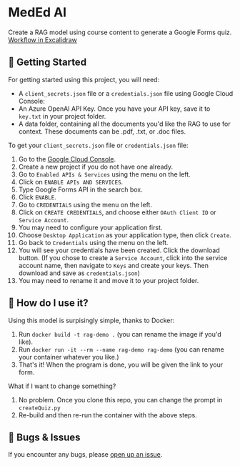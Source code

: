 # MedEd AI
Create a RAG model using course content to generate a Google Forms quiz.
[Workflow in Excalidraw](https://excalidraw.com/#json=NpMYP2oIVYDmULCbdSe73,nX54wTxBQ98v32NCTNw9cg)

## 🚀 Getting Started
For getting started using this project, you will need:
* A `client_secrets.json` file or a `credentials.json` file using Google Cloud Console:
* An Azure OpenAI API Key. Once you have your API key, save it to `key.txt` in your project folder.
* A data folder, containing all the documents you'd like the RAG to use for context. These documents can be .pdf, .txt, or .doc files.

To get your `client_secrets.json` file or `credentials.json` file:
1. Go to the [Google Cloud Console](https://console.cloud.google.com/).
2. Create a new project if you do not have one already.
3. Go to `Enabled APIs & Services` using the menu on the left.
4. Click on `ENABLE APIs AND SERVICES`.
5. Type Google Forms API in the search box.
6. Click `ENABLE`.
7. Go to `CREDENTIALS` using the menu on the left.
8. Click on `CREATE CREDENTIALS`, and choose either `OAuth Client ID` or `Service Account`.
9. You may need to configure your application first.
10. Choose `Desktop Application` as your application type, then click `Create`.
11. Go back to `Credentials` using the menu on the left.
12. You will see your credentials have been created. Click the download button. (If you chose to create a `Service Account`, click into the service account name, then navigate to `Keys` and create your keys. Then download and save as `credentials.json`)
13. You may need to rename it and move it to your project folder.


## 🤔 How do I use it?
Using this model is surpisingly simple, thanks to Docker:
1. Run `docker build -t rag-demo .` (you can rename the image if you'd like).
2. Run `docker run -it --rm --name rag-demo rag-demo` (you can rename your container whatever you like.)
3. That's it! When the program is done, you will be given the link to your form.

What if I want to change something?
1. No problem. Once you clone this repo, you can change the prompt in `createQuiz.py`
2. Re-build and then re-run the container with the above steps.

## 🐛 Bugs & Issues
If you encounter any bugs, please [open up an issue](https://github.com/ccb-hms/MedEd-AI/issues).
